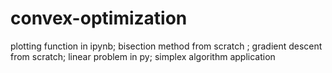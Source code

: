 # convex-optimization
plotting function in ipynb;
bisection method from scratch ;
gradient descent from scratch;
linear problem in py;
simplex algorithm application
